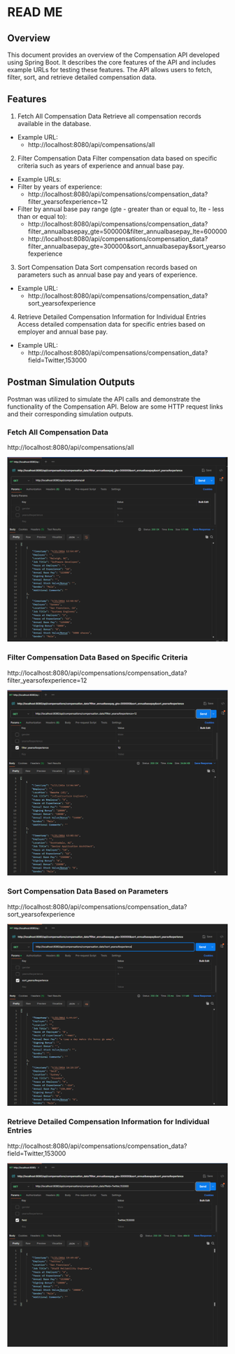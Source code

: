 # READ ME
## Overview
This document provides an overview of the Compensation API developed using Spring Boot. It describes the core features of the API and includes example URLs for testing these features. The API allows users to fetch, filter, sort, and retrieve detailed compensation data.

## Features

1. Fetch All Compensation Data
Retrieve all compensation records available in the database.

- Example URL: 
    - http://localhost:8080/api/compensations/all

2. Filter Compensation Data
Filter compensation data based on specific criteria such as years of experience and annual base pay.

- Example URLs:
- Filter by years of experience:
    - http://localhost:8080/api/compensations/compensation_data?filter_yearsofexperience=12
- Filter by annual base pay range (gte - greater than or equal to, lte - less than or equal to):
    - http://localhost:8080/api/compensations/compensation_data?filter_annualbasepay_gte=500000&filter_annualbasepay_lte=600000
    - http://localhost:8080/api/compensations/compensation_data?filter_annualbasepay_gte=300000&sort_annualbasepay&sort_yearsofexperience

3. Sort Compensation Data
Sort compensation records based on parameters such as annual base pay and years of experience.

- Example URL: 
    - http://localhost:8080/api/compensations/compensation_data?sort_yearsofexperience    


4. Retrieve Detailed Compensation Information for Individual Entries
Access detailed compensation data for specific entries based on employer and annual base pay.

- Example URL: 
    - http://localhost:8080/api/compensations/compensation_data?field=Twitter,153000


## Postman Simulation Outputs
Postman was utilized to simulate the API calls and demonstrate the functionality of the Compensation API. Below are some HTTP request links and their corresponding simulation outputs.

### Fetch All Compensation Data

http://localhost:8080/api/compensations/all

![Compensations All Data](Simulation%20Outputs/compensations_all.PNG "Screenshot of All Compensations")

### Filter Compensation Data Based on Specific Criteria

http://localhost:8080/api/compensations/compensation_data?filter_yearsofexperience=12

![Compensations All Data](Simulation%20Outputs/filter_yearsofexperience_12.PNG "Screenshot of All Compensations")

### Sort Compensation Data Based on Parameters

http://localhost:8080/api/compensations/compensation_data?sort_yearsofexperience

![Compensations All Data](Simulation%20Outputs/sort_yearsofexperience.PNG "Screenshot of All Compensations")


### Retrieve Detailed Compensation Information for Individual Entries

http://localhost:8080/api/compensations/compensation_data?field=Twitter,153000

![Compensations All Data](Simulation%20Outputs/field_Twitter_153000.PNG "Screenshot of All Compensations")